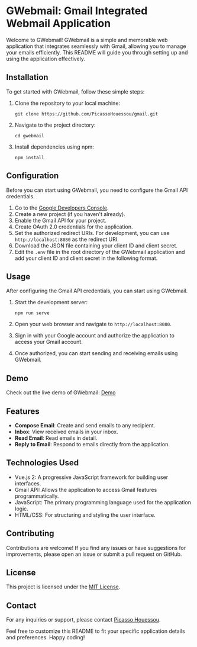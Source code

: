 # GWebmail: Gmail Integrated Webmail Application

Welcome to GWebmail! GWebmail is a simple and memorable web application that integrates seamlessly with Gmail, allowing
you to manage your emails efficiently. This README will guide you through setting up and using the application
effectively.

## Installation

To get started with GWebmail, follow these simple steps:

1. Clone the repository to your local machine:

   ```
   git clone https://github.com/PicassoHouessou/gmail.git
   ```

2. Navigate to the project directory:

   ```
   cd gwebmail
   ```

3. Install dependencies using npm:

   ```
   npm install
   ```

## Configuration

Before you can start using GWebmail, you need to configure the Gmail API credentials.

1. Go to the [Google Developers Console](https://console.developers.google.com/).
2. Create a new project (if you haven't already).
3. Enable the Gmail API for your project.
4. Create OAuth 2.0 credentials for the application.
5. Set the authorized redirect URIs. For development, you can use `http://localhost:8080` as the redirect URI.
6. Download the JSON file containing your client ID and client secret.
7. Edit the `.env` file in the root directory of the GWebmail application and add your client ID and client secret in
   the following format.

## Usage

After configuring the Gmail API credentials, you can start using GWebmail.

1. Start the development server:

   ```
   npm run serve
   ```

2. Open your web browser and navigate to `http://localhost:8080`.

3. Sign in with your Google account and authorize the application to access your Gmail account.

4. Once authorized, you can start sending and receiving emails using GWebmail.

## Demo

Check out the live demo of GWebmail: [Demo](https://gmail.picassohouessou.com)

## Features

- **Compose Email**: Create and send emails to any recipient.
- **Inbox**: View received emails in your inbox.
- **Read Email**: Read emails in detail.
- **Reply to Email**: Respond to emails directly from the application.

## Technologies Used

- Vue.js 2: A progressive JavaScript framework for building user interfaces.
- Gmail API: Allows the application to access Gmail features programmatically.
- JavaScript: The primary programming language used for the application logic.
- HTML/CSS: For structuring and styling the user interface.

## Contributing

Contributions are welcome! If you find any issues or have suggestions for improvements, please open an issue or submit a
pull request on GitHub.

## License

This project is licensed under the [MIT License](LICENSE).

## Contact

For any inquiries or support, please contact [Picasso Houessou](mailto:houessoupicasso@yahoo.fr).

Feel free to customize this README to fit your specific application details and preferences. Happy coding!